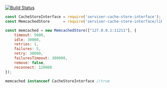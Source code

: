 [![Build Status](https://travis-ci.org/lucid-services/serviser-cache-store-interface.svg?branch=master)](https://travis-ci.org/lucid-services/serviser-cache-store-interface)  

```javascript
const CacheStoreInterface = require('serviser-cache-store-interface');
const MemcachedStore      = require('serviser-cache-store-interface/lib/stores/memcached');

const memcached = new MemcachedStore(["127.0.0.1:11211"], {
    timeout: 5000,
    idle: 30000,
    retries: 1,
    failures: 5,
    retry: 30000,
    failuresTimeout: 300000,
    remove: false,
    reconnect: 120000
});

memcached instanceof CacheStoreInterface //true
```
